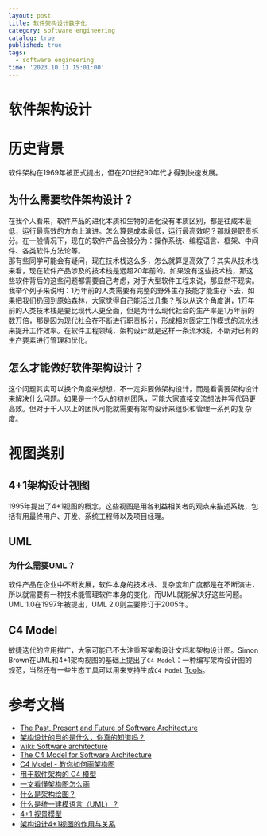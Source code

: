 ```yaml
---
layout: post
title: 软件架构设计数字化
category: software engineering
catalog: true
published: true
tags:
  - software engineering
time: '2023.10.11 15:01:00'
---
```

# 软件架构设计
# 历史背景
软件架构在1969年被正式提出，但在20世纪90年代才得到快速发展。

## 为什么需要软件架构设计？
在我个人看来，软件产品的进化本质和生物的进化没有本质区别，都是往成本最低，运行最高效的方向上演进。怎么算是成本最低，运行最高效呢？那就是职责拆分。在一般情况下，现在的软件产品会被分为：操作系统、编程语言、框架、中间件、各类软件方法论等。  
那有些同学可能会有疑问，现在技术栈这么多，怎么就算是高效了？其实从技术栈来看，现在软件产品涉及的技术栈是远超20年前的。如果没有这些技术栈，那这些软件背后的这些问题都需要自己考虑，对于大型软件工程来说，那显然不现实。我举个列子来说明：1万年前的人类需要有完整的野外生存技能才能生存下去，如果把我们扔回到原始森林，大家觉得自己能活过几集？所以从这个角度讲，1万年前的人类技术栈是要比现代人更全面，但是为什么现代社会的生产率是1万年前的数万倍，那是因为现代社会在不断进行职责拆分，形成相对固定工作模式的流水线来提升工作效率。在软件工程领域，架构设计就是这样一条流水线，不断对已有的生产要素进行管理和优化。

## 怎么才能做好软件架构设计？
这个问题其实可以换个角度来想想，不一定非要做架构设计，而是看需要架构设计来解决什么问题。如果是一个5人的初创团队，可能大家直接交流想法并写代码更高效。但对于千人以上的团队可能就需要有架构设计来组织和管理一系列的复杂度。

# 视图类别
## 4+1架构设计视图
1995年提出了4+1视图的概念，这些视图是用各利益相关者的观点来描述系统，包括有用最终用户、开发、系统工程师以及项目经理。

## UML
### 为什么需要UML？
软件产品在企业中不断发展，软件本身的技术栈、复杂度和广度都是在不断演进，所以就需要有一种技术能管理软件本身的变化，而UML就能解决好这些问题。UML 1.0在1997年被提出，UML 2.0则主要修订于2005年。

## C4 Model
敏捷迭代的应用推广，大家可能已不太注重写架构设计文档和架构设计图。Simon Brown在UML和4+1架构视图的基础上提出了`C4 Model`：一种编写架构设计图的规范，当然还有一些生态工具可以用来支持生成`C4 Model` [Tools](https://c4model.com/#Tooling)。

# 参考文档
- [The Past, Present,and Future of Software Architecture](https://www.inf.ed.ac.uk/teaching/courses/seoc/2006_2007/resources/Arc_PPF.pdf)
- [架构设计的目的是什么，你真的知道吗？](https://www.zhihu.com/tardis/zm/art/372225207?source_id=1003)
- [wiki: Software architecture](https://en.wikipedia.org/wiki/Software_architecture#cite_note-18)
- [The C4 Model for Software Architecture](https://www.infoq.com/articles/C4-architecture-model/)
- [C4 Model - 教你如何画架构图](https://zhuanlan.zhihu.com/p/382270915)
- [用于软件架构的 C4 模型](https://www.infoq.cn/article/c4-architecture-model)
- [一文看懂架构图怎么画](https://www.zhihu.com/tardis/zm/art/269201440?source_id=1003)
- [什么是架构绘图？](https://aws.amazon.com/cn/what-is/architecture-diagramming/)
- [什么是统一建模语言（UML）？](https://www.visual-paradigm.com/cn/guide/uml-unified-modeling-language/what-is-uml/)
- [4+1 视景模型](https://zh.wikipedia.org/zh-cn/4%2B1%E8%A6%96%E6%99%AF%E6%A8%A1%E5%9E%8B#:~:text=4%2B1%E8%A7%86%E6%99%AF%E6%A8%A1%E5%9E%8B%EF%BC%884%2B1%20view%20model,%E8%BF%87%E7%A8%8B%E4%BB%A5%E5%8F%8A%E5%AE%9E%E4%BD%93%E8%A7%86%E6%99%AF%E3%80%82)
- [架构设计4+1视图的作用与关系](https://zhuanlan.zhihu.com/p/112531852)
